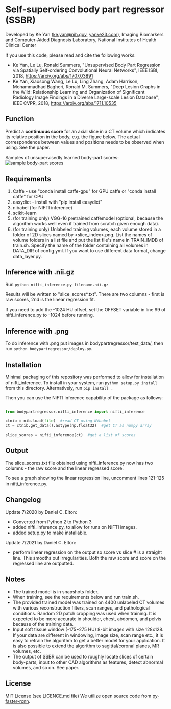 # Self-supervised body part regressor (SSBR)

Developed by Ke Yan (ke.yan@nih.gov, [yanke23.com]()), Imaging Biomarkers and Computer-Aided Diagnosis Laboratory,
National Institutes of Health Clinical Center

If you use this code, please read and cite the following works:

* Ke Yan, Le Lu, Ronald Summers, "Unsupervised Body Part Regression via Spatially Self-ordering Convolutional Neural Networks", IEEE ISBI, 2018, https://arxiv.org/abs/1707.03891
* Ke Yan, Xiaosong Wang, Le Lu, Ling Zhang, Adam Harrison, Mohammadhad Bagheri, Ronald M. Summers, "Deep Lesion Graphs in the Wild: Relationship Learning and Organization of Significant Radiology Image Findings in a Diverse Large-scale Lesion Database", IEEE CVPR, 2018, https://arxiv.org/abs/1711.10535


## Function
Predict a **continuous score** for an axial slice in a CT volume which indicates its relative position in the body, e.g. the figure below. The actual correspondence between values and positions needs to be observed when using. See the paper.

Samples of unsupervisedly learned body-part scores:
![sample body-part scores](sample_results.png)


## Requirements
1. Caffe - use "conda install caffe-gpu" for GPU caffe or "conda install caffe" for CPU
2. easydict - install with "pip install easydict"
3. nibabel (for NIFTI inference)
4. scikit-learn 
5. (for training only) VGG-16 pretrained caffemodel (optional, because the
algorithm works well even if trained from scratch given enough data).
6. (for training only) Unlabeled training volumes, each volume stored in a folder
of 2D slices named by <slice_index>.png. List the names of volume folders in a
list file and put the list file's name in TRAIN_IMDB of train.sh. Specify the name
of the folder containing all volumes in DATA_DIR of config.yml. If you want to use
different data format, change data_layer.py.

## Inference with .nii.gz
Run `python nifti_inference.py filename.nii.gz`

Results will be written to "slice_scores*.txt". There are two columns - first is raw scores, 2nd is the linear regression fit.

If you need to add the -1024 HU offset, set the OFFSET variable in line 99 of nifti_inference.py to -1024 before running. 

## Inference with .png
To do inference with .png put images in bodypartregressor/test_data/, then run `python bodypartregressor/deploy.py`. 

## Installation
Minimal packaging of this repository was performed to allow for installation of nifti_inference.
To install in your system, run `python setup.py install` from this directory. Alternatively, run `pip install .`

Then you can use the NiFTI inference capability of the package as follows:
```python

from bodypartregressor.nifti_inference import nifti_inference

ctnib = nib.load(file)  #read CT using Nibabel
ct = ctnib.get_data().astype(np.float32)  #get CT as numpy array

slice_scores = nifti_inference(ct)  #get a list of scores
```

## Output 
The slice_scores.txt file obtained using nifti_inference.py now has two columns - the raw score and the linear regressed score. 

To see a graph showing the linear regression line, uncomment lines 121-125 in nifti_inference.py. 

## Changelog 
Update 7/2020 by Daniel C. Elton:

* Converted from Python 2 to Python 3
* added nifti_inference.py, to allow for runs on NiFTI images.
* added setup.py to make installable. 

Update 7/2021 by Daniel C. Elton:

* perform linear regression on the output so score vs slice # is a straight line. This smooths out irregularities. Both the raw score and score on the regressed line are outputted. 

## Notes
* The trained model is in snapshots folder.
* When training, see the requirements below and run train.sh.
* The provided trained model was trained on 4400 unlabeled CT volumes with various reconstruction filters,
scan ranges, and pathological conditions. Random 2D patch cropping was used when training.
It is expected to be more accurate in shoulder, chest, abdomen, and pelvis because of the
training data.
* Input soft tissue window (-175~275 HU) 8-bit images with size 128x128. If your data
are different in windowing, image size, scan range etc., it is
easy to retrain the algorithm to get a better model for your application. It is also possible to extend
the algorithm to sagittal/coronal planes, MR volumes, etc.
* The output of SSBR can be used to roughly locate slices of certain body-parts, input to other CAD
algorithms as features, detect abnormal volumes, and so on. See paper.

## License 
MIT License (see LICENCE.md file) 
We utilize open source code from [py-faster-rcnn](https://github.com/rbgirshick/py-faster-rcnn).
